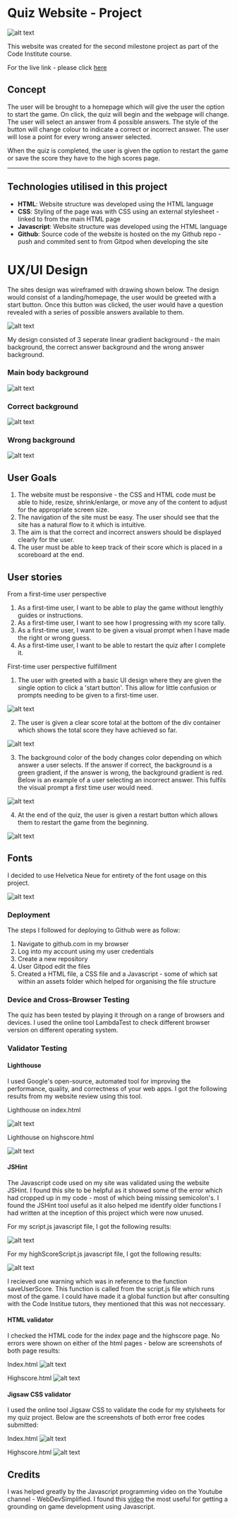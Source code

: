 # Quiz Website - Project

![alt text](https://i.imgur.com/5EmYwqe.png)

This website was created for the second milestone project as part of the Code Institute course.

For the live link - please click [here](https://anthonyfdunphy.github.io/quiz-project/)

## Concept

The user will be brought to a homepage which will give the user the option to start the game. On click, the quiz will begin and the webpage will change. The user will select an answer from 4 possible answers. The style of the button will change colour to indicate a correct or incorrect answer. The user will lose a point for every wrong answer selected.

When the quiz is completed, the user is given the option to restart the game or save the score they have to the high scores page.

---------------

## Technologies utilised in this project

- **HTML**: Website structure was developed using the HTML language
- **CSS**: Styling of the page was with CSS using an external stylesheet - linked to from the main HTML page
- **Javascript**: Website structure was developed using the HTML language
- **Github**: Source code of the website is hosted on the my Github repo - push and commited sent to from Gitpod when developing the site

# UX/UI Design

The sites design was wireframed with drawing shown below. The design would consist of a landing/homepage, the user would be greeted with a start button. Once this button was clicked, the user would have a question revealed with a series of possible answers available to them.

![alt text](https://i.imgur.com/HJqxPG9.jpeg)

My design consisted of 3 seperate linear gradient background - the main background, the correct answer background and the wrong answer background.

### Main body background
![alt text](https://i.imgur.com/CUQeRIP.png)

### Correct background
![alt text](https://i.imgur.com/ThfHfFd.png)

### Wrong background
![alt text](https://i.imgur.com/Kbg96h7.png)

## User Goals
1. The website must be responsive - the CSS and HTML code must be able to hide, resize, shrink/enlarge, or move any of the content to adjust for the appropriate screen size.
2. The navigation of the site must be easy. The user should see that the site has a natural flow to it which is intuitive.
3. The aim is that the correct and incorrect answers should be displayed clearly for the user.
4. The user must be able to keep track of their score which is placed in a scoreboard at the end.

## User stories
From a first-time user perspective
1. As a first-time user, I want to be able to play the game without lengthly guides or instructions.
2. As a first-time user, I want to see how I progressing with my score tally.
3. As a first-time user, I want to be given a visual prompt when I have made the right or wrong guess.
4. As a first-time user, I want to be able to restart the quiz after I complete it.

First-time user perspective fulfillment
1. The user with greeted with a basic UI design where they are given the single option to click a 'start button'. This allow for little confusion or prompts needing to be given to a first-time user. 

![alt text](https://i.imgur.com/lRliB9H.png)

2. The user is given a clear score total at the bottom of the div container which shows the total score they have achieved so far.

![alt text](https://i.imgur.com/AHNjGdx.png)

3. The background color of the body changes color depending on which answer a user selects. If the answer if correct, the background is a green gradient, if the answer is wrong, the background gradient is red. Below is an example of a user selecting an incorrect answer. This fulfils the visual prompt a first time user would need.

![alt text](https://i.imgur.com/LxJSBNT.png)

4. At the end of the quiz, the user is given a restart button which allows them to restart the game from the beginning.

![alt text](https://i.imgur.com/11IZn3Z.png)

## Fonts

I decided to use Helvetica Neue for entirety of the font usage on this project.

![alt text](https://i.imgur.com/Mtx2jwS.jpg) 


### Deployment

The steps I followed for deploying to Github were as follow:

1. Navigate to github.com in my browser
2. Log into my account using my user credentials
3. Create a new repository
4. User Gitpod edit the files
5. Created a HTML file, a CSS file and a Javascript - some of which sat within an assets folder which helped for organising the file structure


### Device and Cross-Browser Testing
The quiz has been tested by playing it through on a range of browsers and devices. I used the online tool LambdaTest to check different browser version on different operating system.

### Validator Testing

#### Lighthouse

I used Google's open-source, automated tool for improving the performance, quality, and correctness of your web apps. I got the following results from my website review using this tool.

Lighthouse on index.html

![alt text](https://i.imgur.com/U7GTMBq.png)

Lighthouse on highscore.html

![alt text](https://i.imgur.com/me1vWEQ.png)

#### JSHint

The Javascript code used on my site was validated using the website JSHint. I found this site to be helpful as it showed some of the error which had cropped up in my code - most of which being missing semicolon's. I found the JSHint tool useful as it also helped me identify older functions I had written at the inception of this project which were now unused.

For my script.js javascript file, I got the following results:

![alt text](https://i.imgur.com/rotx3If.png)

For my highScoreScript.js javascript file, I got the following results:

![alt text](https://i.imgur.com/48CGS4s.png)

I recieved one warning which was in reference to the function saveUserScore. This function is called from the script.js file which runs most of the game. I could have made it a global function but after consulting with the Code Institue tutors, they mentioned that this was not neccessary. 

#### HTML validator

I checked the HTML code for the index page and the highscore page. No errors were shown on either of the html pages - below are screenshots of both page results:

Index.html
![alt text](https://i.imgur.com/EBXiack.png)

Highscore.html
![alt text](https://i.imgur.com/oLLTWoY.png)

#### Jigsaw CSS validator

I used the online tool Jigsaw CSS to validate the code for my stylsheets for my quiz project. Below are the screenshots of both error free codes submitted:

Index.html
![alt text](https://i.imgur.com/W8dQacc.png)

Highscore.html
![alt text](https://i.imgur.com/YpRhSbd.png)

## Credits



I was helped greatly by the Javascript programming video on the Youtube channel - WebDevSimplified. I found this [video](https://www.youtube.com/watch?v=riDzcEQbX6k&t=494s&ab_channel=WebDevSimplified) the most useful for getting a grounding on game development using Javascript.




